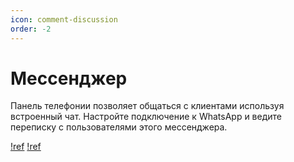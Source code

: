 ```yaml
---
icon: comment-discussion
order: -2
---
```


# Мессенджер

Панель телефонии позволяет общаться с клиентами используя встроенный чат. Настройте подключение к WhatsApp и
ведите переписку с пользователями этого мессенджера.

[!ref](setup-whatsapp)
[!ref](processing-queue)

